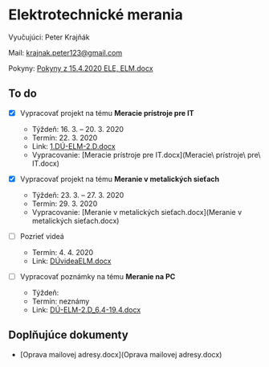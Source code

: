 # Elektrotechnické merania

Vyučujúci: Peter Krajňák

Mail: krajnak.peter123@gmail.com

Pokyny: [Pokyny z 15.4.2020 ELE, ELM.docx](Pokyny%20z%2015.4.2020%20ELE,%20ELM.docx)

## To do

- [x] Vypracovať projekt na tému **Meracie prístroje pre IT**
  - Týždeň: 16. 3. – 20. 3. 2020
  - Termín: 22. 3. 2020
  - Link: [1.DÚ-ELM-2.D.docx](1.DÚ-ELM-2.D.docx)
  - Vypracovanie: [Meracie prístroje pre IT.docx](Meracie\ prístroje\ pre\ IT.docx)
- [x] Vypracovať projekt na tému **Meranie v metalických sieťach**
  - Týždeň: 23. 3. – 27. 3. 2020
  - Termín: 29. 3. 2020
  - Vypracovanie: [Meranie v metalických sieťach.docx](Meranie v metalických sieťach.docx)

- [ ] Pozrieť videá 
  - Termín: 4. 4. 2020
  - Link: [DÚvideaELM.docx](DÚvideaELM.docx)

- [ ] Vypracovať poznámky na tému **Meranie na PC**
  - Týždeň: 
  - Termín: neznámy
  - Link: [DÚ-ELM-2.D_6.4-19.4.docx](DÚ-ELM-2.D_6.4-19.4.docx)

## Doplňujúce dokumenty

- [Oprava mailovej adresy.docx](Oprava mailovej adresy.docx)

